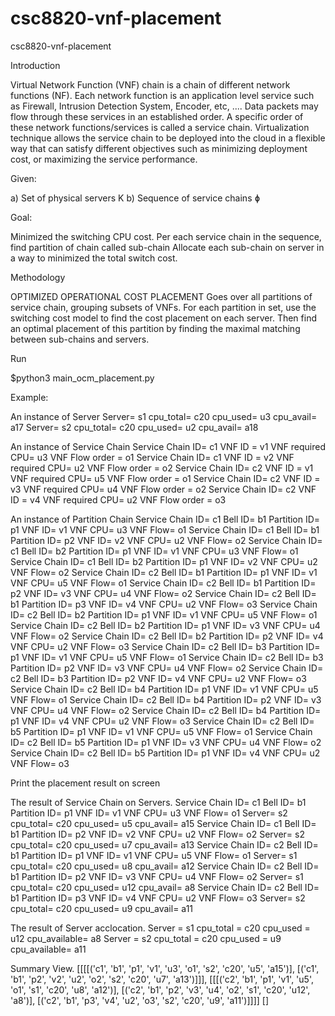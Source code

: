 # csc8820-vnf-placement
csc8820-vnf-placement

Introduction


Virtual Network Function (VNF) chain is a chain of different network functions (NF). Each network function is an application level service such as Firewall, Intrusion Detection System, Encoder, etc, .... Data packets may flow through these services in an established order. A specific order of these network functions/services is called a service chain. Virtualization technique allows the service chain to be deployed into the cloud in a flexible way that can satisfy different objectives such as minimizing deployment cost, or maximizing the service performance.


Given: 

a) Set of physical servers K
b) Sequence of service chains ɸ



Goal: 

Minimized the switching CPU cost.
Per each service chain in the sequence, find partition of chain called sub-chain
Allocate each sub-chain on server in a way to minimized the total switch cost.


Methodology

OPTIMIZED OPERATIONAL COST PLACEMENT
Goes over all partitions of service chain, grouping subsets of VNFs. For each partition in set, use the switching cost model to find the cost placement on each server. Then find an optimal placement of this partition by finding the maximal matching between sub-chains and servers.



Run 

$python3  main_ocm_placement.py



Example:

An instance of Server
Server= s1
cpu_total= c20
cpu_used= u3
cpu_avail= a17
Server= s2
cpu_total= c20
cpu_used= u2
cpu_avail= a18

An instance of Service Chain
Service Chain ID= c1
VNF ID          = v1
VNF required CPU= u3
VNF Flow order  = o1
Service Chain ID= c1
VNF ID          = v2
VNF required CPU= u2
VNF Flow order  = o2
Service Chain ID= c2
VNF ID          = v1
VNF required CPU= u5
VNF Flow order  = o1
Service Chain ID= c2
VNF ID          = v3
VNF required CPU= u4
VNF Flow order  = o2
Service Chain ID= c2
VNF ID          = v4
VNF required CPU= u2
VNF Flow order  = o3

An instance of Partition Chain
Service Chain ID= c1  Bell ID= b1  Partition ID= p1  VNF ID= v1  VNF CPU= u3  VNF Flow= o1
Service Chain ID= c1  Bell ID= b1  Partition ID= p2  VNF ID= v2  VNF CPU= u2  VNF Flow= o2
Service Chain ID= c1  Bell ID= b2  Partition ID= p1  VNF ID= v1  VNF CPU= u3  VNF Flow= o1
Service Chain ID= c1  Bell ID= b2  Partition ID= p1  VNF ID= v2  VNF CPU= u2  VNF Flow= o2
Service Chain ID= c2  Bell ID= b1  Partition ID= p1  VNF ID= v1  VNF CPU= u5  VNF Flow= o1
Service Chain ID= c2  Bell ID= b1  Partition ID= p2  VNF ID= v3  VNF CPU= u4  VNF Flow= o2
Service Chain ID= c2  Bell ID= b1  Partition ID= p3  VNF ID= v4  VNF CPU= u2  VNF Flow= o3
Service Chain ID= c2  Bell ID= b2  Partition ID= p1  VNF ID= v1  VNF CPU= u5  VNF Flow= o1
Service Chain ID= c2  Bell ID= b2  Partition ID= p1  VNF ID= v3  VNF CPU= u4  VNF Flow= o2
Service Chain ID= c2  Bell ID= b2  Partition ID= p2  VNF ID= v4  VNF CPU= u2  VNF Flow= o3
Service Chain ID= c2  Bell ID= b3  Partition ID= p1  VNF ID= v1  VNF CPU= u5  VNF Flow= o1
Service Chain ID= c2  Bell ID= b3  Partition ID= p2  VNF ID= v3  VNF CPU= u4  VNF Flow= o2
Service Chain ID= c2  Bell ID= b3  Partition ID= p2  VNF ID= v4  VNF CPU= u2  VNF Flow= o3
Service Chain ID= c2  Bell ID= b4  Partition ID= p1  VNF ID= v1  VNF CPU= u5  VNF Flow= o1
Service Chain ID= c2  Bell ID= b4  Partition ID= p2  VNF ID= v3  VNF CPU= u4  VNF Flow= o2
Service Chain ID= c2  Bell ID= b4  Partition ID= p1  VNF ID= v4  VNF CPU= u2  VNF Flow= o3
Service Chain ID= c2  Bell ID= b5  Partition ID= p1  VNF ID= v1  VNF CPU= u5  VNF Flow= o1
Service Chain ID= c2  Bell ID= b5  Partition ID= p1  VNF ID= v3  VNF CPU= u4  VNF Flow= o2
Service Chain ID= c2  Bell ID= b5  Partition ID= p1  VNF ID= v4  VNF CPU= u2  VNF Flow= o3

Print the placement result on screen

The result of Service Chain on Servers.
Service Chain ID= c1  Bell ID= b1  Partition ID= p1  VNF ID= v1  VNF CPU= u3  VNF Flow= o1  Server= s2  cpu_total= c20  cpu_used= u5  cpu_avail= a15
Service Chain ID= c1  Bell ID= b1  Partition ID= p2  VNF ID= v2  VNF CPU= u2  VNF Flow= o2  Server= s2  cpu_total= c20  cpu_used= u7  cpu_avail= a13
Service Chain ID= c2  Bell ID= b1  Partition ID= p1  VNF ID= v1  VNF CPU= u5  VNF Flow= o1  Server= s1  cpu_total= c20  cpu_used= u8  cpu_avail= a12
Service Chain ID= c2  Bell ID= b1  Partition ID= p2  VNF ID= v3  VNF CPU= u4  VNF Flow= o2  Server= s1  cpu_total= c20  cpu_used= u12  cpu_avail= a8
Service Chain ID= c2  Bell ID= b1  Partition ID= p3  VNF ID= v4  VNF CPU= u2  VNF Flow= o3  Server= s2  cpu_total= c20  cpu_used= u9  cpu_avail= a11

The result of Server acclocation.
Server       = s1
cpu_total    = c20
cpu_used     = u12
cpu_available= a8
Server       = s2
cpu_total    = c20
cpu_used     = u9
cpu_available= a11

Summary View.
[[[[('c1', 'b1', 'p1', 'v1', 'u3', 'o1', 's2', 'c20', 'u5', 'a15')], [('c1', 'b1', 'p2', 'v2', 'u2', 'o2', 's2', 'c20', 'u7', 'a13')]]], [[[('c2', 'b1', 'p1', 'v1', 'u5', 'o1', 's1', 'c20', 'u8', 'a12')], [('c2', 'b1', 'p2', 'v3', 'u4', 'o2', 's1', 'c20', 'u12', 'a8')], [('c2', 'b1', 'p3', 'v4', 'u2', 'o3', 's2', 'c20', 'u9', 'a11')]]]]
[]
